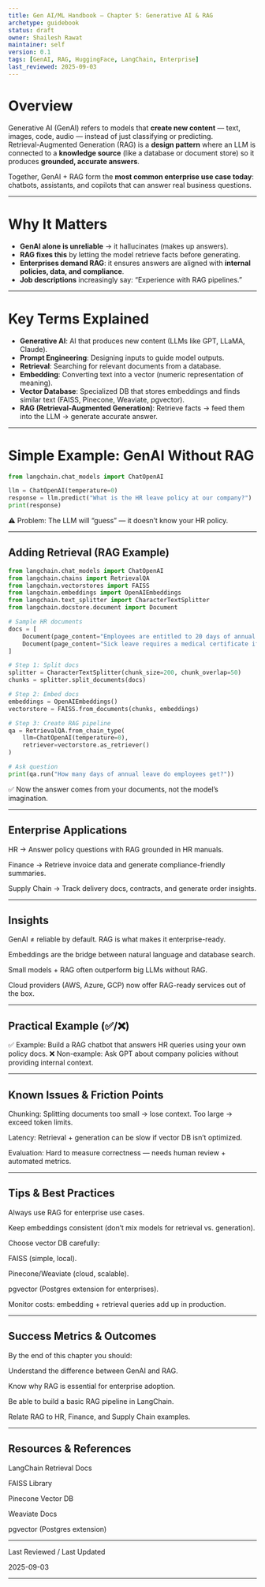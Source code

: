 ```yaml
--- 
title: Gen AI/ML Handbook – Chapter 5: Generative AI & RAG
archetype: guidebook
status: draft
owner: Shailesh Rawat
maintainer: self
version: 0.1
tags: [GenAI, RAG, HuggingFace, LangChain, Enterprise]
last_reviewed: 2025-09-03
---
```


# Overview
Generative AI (GenAI) refers to models that **create new content** — text, images, code, audio — instead of just classifying or predicting.  
Retrieval-Augmented Generation (RAG) is a **design pattern** where an LLM is connected to a **knowledge source** (like a database or document store) so it produces **grounded, accurate answers**.  

Together, GenAI + RAG form the **most common enterprise use case today**: chatbots, assistants, and copilots that can answer real business questions.  

---

# Why It Matters
- **GenAI alone is unreliable** → it hallucinates (makes up answers).  
- **RAG fixes this** by letting the model retrieve facts before generating.  
- **Enterprises demand RAG**: it ensures answers are aligned with **internal policies, data, and compliance**.  
- **Job descriptions** increasingly say: “Experience with RAG pipelines.”  

---

# Key Terms Explained
- **Generative AI**: AI that produces new content (LLMs like GPT, LLaMA, Claude).  
- **Prompt Engineering**: Designing inputs to guide model outputs.  
- **Retrieval**: Searching for relevant documents from a database.  
- **Embedding**: Converting text into a vector (numeric representation of meaning).  
- **Vector Database**: Specialized DB that stores embeddings and finds similar text (FAISS, Pinecone, Weaviate, pgvector).  
- **RAG (Retrieval-Augmented Generation)**: Retrieve facts → feed them into the LLM → generate accurate answer.  

---

# Simple Example: GenAI Without RAG
```python
from langchain.chat_models import ChatOpenAI

llm = ChatOpenAI(temperature=0)
response = llm.predict("What is the HR leave policy at our company?")
print(response)
```

⚠️ Problem: The LLM will “guess” — it doesn’t know your HR policy.


---

## Adding Retrieval (RAG Example)
```python
from langchain.chat_models import ChatOpenAI
from langchain.chains import RetrievalQA
from langchain.vectorstores import FAISS
from langchain.embeddings import OpenAIEmbeddings
from langchain.text_splitter import CharacterTextSplitter
from langchain.docstore.document import Document

# Sample HR documents
docs = [
    Document(page_content="Employees are entitled to 20 days of annual leave."),
    Document(page_content="Sick leave requires a medical certificate if more than 2 days.")
]

# Step 1: Split docs
splitter = CharacterTextSplitter(chunk_size=200, chunk_overlap=50)
chunks = splitter.split_documents(docs)

# Step 2: Embed docs
embeddings = OpenAIEmbeddings()
vectorstore = FAISS.from_documents(chunks, embeddings)

# Step 3: Create RAG pipeline
qa = RetrievalQA.from_chain_type(
    llm=ChatOpenAI(temperature=0),
    retriever=vectorstore.as_retriever()
)

# Ask question
print(qa.run("How many days of annual leave do employees get?"))
```

✅ Now the answer comes from your documents, not the model’s imagination.


---

## Enterprise Applications

HR → Answer policy questions with RAG grounded in HR manuals.

Finance → Retrieve invoice data and generate compliance-friendly summaries.

Supply Chain → Track delivery docs, contracts, and generate order insights.



---

## Insights

GenAI ≠ reliable by default. RAG is what makes it enterprise-ready.

Embeddings are the bridge between natural language and database search.

Small models + RAG often outperform big LLMs without RAG.

Cloud providers (AWS, Azure, GCP) now offer RAG-ready services out of the box.



---

## Practical Example (✅/❌)

✅ Example: Build a RAG chatbot that answers HR queries using your own policy docs.
❌ Non-example: Ask GPT about company policies without providing internal context.


---

## Known Issues & Friction Points

Chunking: Splitting documents too small → lose context. Too large → exceed token limits.

Latency: Retrieval + generation can be slow if vector DB isn’t optimized.

Evaluation: Hard to measure correctness — needs human review + automated metrics.



---

## Tips & Best Practices

Always use RAG for enterprise use cases.

Keep embeddings consistent (don’t mix models for retrieval vs. generation).

Choose vector DB carefully:

FAISS (simple, local).

Pinecone/Weaviate (cloud, scalable).

pgvector (Postgres extension for enterprises).


Monitor costs: embedding + retrieval queries add up in production.



---

## Success Metrics & Outcomes

By the end of this chapter you should:

Understand the difference between GenAI and RAG.

Know why RAG is essential for enterprise adoption.

Be able to build a basic RAG pipeline in LangChain.

Relate RAG to HR, Finance, and Supply Chain examples.



---

## Resources & References

LangChain Retrieval Docs

FAISS Library

Pinecone Vector DB

Weaviate Docs

pgvector (Postgres extension)



---

Last Reviewed / Last Updated

2025-09-03

---
